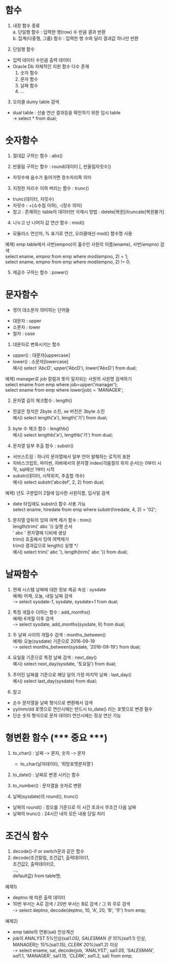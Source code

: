 

# 함수

1. 내장 함수 종류  
    a. 단일행 함수 : 입력한 행(row) 수 만큼 결과 반환  
    b. 집계(다중행, 그룹) 함수 : 입력한 행 수와 달리 결과값 하나만 반환  


2. 단일행 함수  
- 입력 데이터 수만큼 출력 데이터  
- Oracle Db 자체적인 지원 함수 다수 존재  
    1. 숫자 함수  
    2. 문자 함수  
    3. 날짜 함수   
    4. ...  
   
3. 오라클 dumy table 검색  
- dual table : 산술 연산 결과등을 확인하기 위한 임시 table  
-> select * from dual;  

# 숫자함수
1. 절대값 구하는 함수 : abs()  
  
2. 반올림 구하는 함수 : round(데이터 [, 반올림자릿수])  
- 자릿수에 음수가 들어가면 정수자리쪽 의미  
  
3. 지정한 자리수 이하 버리는 함수 : trunc()  
- trunc(데이터, 자릿수)  
- 자릿수 : +(소수점 이하), -(정수 의미)  
- 참고 : 존재하는 table의 데이터만 삭제시 방법 : delete[복원]/truncate[복원불가]  

4. 나누고 난 나머지 값 연산 함수 : mod()  
- 모듈러스 연산자, % 표기로 연산, 오라클에선 mod() 함수명 사용  
  
예제) emp table에서 사번(empno)이 홀수인 사원의 이름(ename), 사번(empno) 검색   
select ename, empno from emp where mod(empno, 2) = 1;  
select ename, empno from emp where mod(empno, 2) != 0;  
  
5. 제곱수 구하는 함수 : power()  
  
# 문자함수

* 영어 대소문자 의미하는 단어들  
- 대문자 : upper  
- 소문자 : lower  
- 철자 : case  

1. 대문자로 변화시키는 함수  
- upper() : 대문자[uppercase]  
- lower() : 소문자[lowercase]  
예시) select 'AbcD', upper('AbcD'), lower('AbcD') from dual;  

예제) manager로 job 칼럼과 뜻이 일치되는 사원의 사원명 검색하기  
select ename from emp where job=upper('manager');  
select ename from emp where lower(job) = 'MANAGER';  
  
2. 문자열 길이 체크함수 : length()  
- 한글은 정석은 2byte 소진, xe 버전은 3byte 소진  
예시) select length('a'), length('가') from dual;  
  
3. byte 수 체크 함수 : lengthb()  
예시) select lengthb('a'), lengthb('가') from dual;  
  
4. 문자열 일부 추출 함수 : substr()  
- 서브스트링 : 하나의 문자열에서 일부 언어 발췌하는 로직의 표현  
- 자바스크립트, 파이썬, 자바에서의 문자열 index(각음절의 위치 순서)는 0부터 시작, sql에선 1부터 시작  
- substr(데이터, 시작위치, 추출할 개수)  
예시) select substr('abcdef', 2, 2) from dual;  
  
예제) 년도 구분없이 2월에 입사한 사원이름, 입사일 검색  
- date 타입에도 substr() 함수 사용 가능  
select ename, hiredate from emp where substr(hiredate, 4, 2) = '02';  
  
5. 문자열 앞뒤의 잉여 여백 제거 함수 : trim()  
length(trim(' abc ')) 실행 순서  
    ' abc ' 문자열에 디비에 생성  
    trim() 호출해서 잉여 여백제거  
    trim() 결과값으로 length() 실행 */  
예시) select trim(' abc '), length(trim(' abc ')) from dual;  

# 날짜함수

1. 현재 시스템 날짜에 대한 정보 제공 속성 : sysdate  
예제) 어제, 오늘, 내일 날짜 검색  
-> select sysdate-1, sysdate, sysdate+1 from dual;  
  
2. 특정 개월수 더하는 함수 : add_months()  
예제) 6개월 이후 검색  
-> select sysdate, add_months(sysdate, 6) from dual;  
  
3. 두 날짜 사이의 개월수 검색 : months_between()  
예제) 오늘(sysdate) 기준으로 2016-09-19  
-> select months_between(sysdate, '2016-09-19') from dual;  
  
4. 요일을 기준으로 특정 날짜 검색 : next_day()  
예시) select next_day(sysdate, '토요일') from dual;  
  
5. 주어진 날짜를 기준으로 해당 달의 가장 마지막 날짜 : last_day()  
예시) select last_day(sysdate) from dual;  
  
6. 참고  
- 순수 문자열을 날짜 형식으로 변환해서 검색  
- yy/mm/dd 포멧으로 연산시에는 반드시 to_date() 라는 포멧으로 변경 필수  
- 단순 숫자 형식으로 문자 데이터 연산시에는 정상 연산 가능  
  
# 형변환 함수 (*** 중요 ***)  

1. to_char() : 날짜 -> 문자, 숫자 -> 문자  
	- to_char(날자데이타, '희망포멧문자열')  
2. to_date() : 날짜로 변경 시키는 함수  
3. to_number() : 문자열을 숫자로 변환  
  
4. 날짜(sysdate)의 round(), trunc()  
- 날짜의 round() : 정오를 기준으로 이 시간 초과시 무조건 다음 날짜  
- 날짜의 trunc() : 24시간 내의 모든 내용 당일 처리  
  
# 조건식 함수  

1. decode()-if or switch문과 같은 함수  
2. decode(조건칼럼, 조건값1,  출력데이터1,  
			   조건값2,  출력데이터2,  
				...,  
			   default값) from table명;  
  
예제1)  
- deptno 에 따른 출력 데이터  
- 10번 부서는 A로 검색 / 20번 부서는 B로 검색 / 그 외 무로 검색  
-> select deptno, decode(deptno, 10, 'A', 20, 'B', '무') from emp;  
  
예제2)  
- emp table의 연봉(sal) 인상계산  
- job이 ANALYST 5%인상(sal*1.05), SALESMAN 은 10%(sal*1.1) 인상, MANAGER는 15%(sal*1.15), CLERK 20%(sal*1.2) 이상  
-> select ename, sal, decode(job, 'ANALYST', sal*1.05, 'SALESMAN', sal*1.1, 'MANAGER', sal*1.15, 'CLERK', sal*1.2, sal) from emp;  
